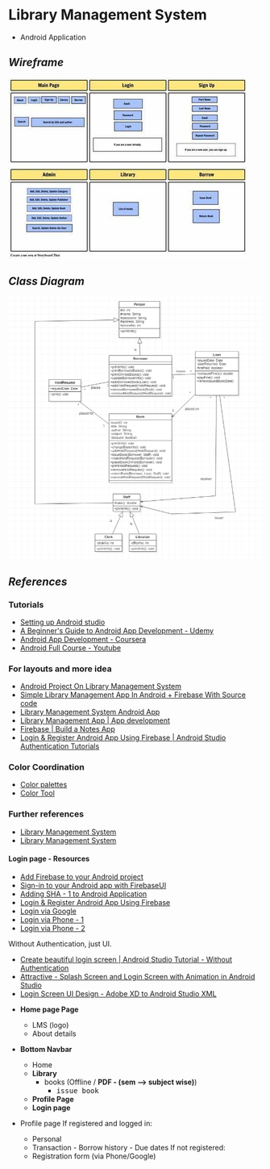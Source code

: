 # Library Management System

- Android Application

## _Wireframe_

![LMS](documentation/images/wireframe.jpg)

## _Class Diagram_

![class-diagram](documentation/images/class-diagram.png)

## _References_

### Tutorials

- [Setting up Android studio](https://youtu.be/InigFUSiPl8)
- [A Beginner's Guide to Android App Development - Udemy](https://www.udemy.com/course/a-beginners-guide-to-android-app-development/)
- [Android App Development - Coursera](https://www.coursera.org/learn/java-for-android/home/welcome)
- [Android Full Course - Youtube](https://youtu.be/aS__9RbCyHg)

### For layouts and more idea

- [Android Project On Library Management System](https://www.youtube.com/watch?v=TKum0Eg206c)
- [Simple Library Management App In Android + Firebase With Source code](https://www.youtube.com/watch?v=HCQPtRrPPcE)
- [Library Management System Android App](https://www.youtube.com/watch?v=B-CjB_dmQcw)
- [Library Management App | App development](https://www.youtube.com/watch?v=HxUVoF0IfP4)
- [Firebase | Build a Notes App](https://www.youtube.com/playlist?list=PLdHg5T0SNpN2NimxW3piNqEVBWtXcraz-)
- [Login & Register Android App Using Firebase | Android Studio Authentication Tutorials](https://www.youtube.com/watch?v=tbh9YaWPKKs)

### Color Coordination

- [Color palettes](https://coolors.co/palettes/trending)
- [Color Tool](https://material.io/resources/color/#!/?view.left=0&view.right=0)

### Further references

- [Library Management System](https://github.com/OSSpk/Library-Management-System-JAVA)
- [Library Management System](https://github.com/yliu12138/Android-Library-Management-System)

#### Login page - Resources

- [Add Firebase to your Android project](https://firebase.google.com/docs/android/setup)
- [Sign-in to your Android app with FirebaseUI](https://firebase.google.com/docs/auth/android/firebaseui)
- [Adding SHA - 1 to Android Application](https://stackoverflow.com/questions/39144629/how-to-add-sha-1-to-android-application)
- [Login & Register Android App Using Firebase](https://www.youtube.com/watch?v=tbh9YaWPKKs)
- [Login via Google](https://www.youtube.com/watch?v=E1eqRNTZqDM)
- [Login via Phone - 1](https://www.youtube.com/watch?v=w3Dg8LTmtTo)
- [Login via Phone - 2](https://www.youtube.com/watch?v=YhCKylWLnq0)

Without Authentication, just UI.

- [Create beautiful login screen | Android Studio Tutorial - Without Authentication](https://www.youtube.com/watch?v=GAdGmJxfcf8)
- [Attractive - Splash Screen and Login Screen with Animation in Android Studio](https://www.youtube.com/watch?v=-7xLyPLJ_NI)
- [Login Screen UI Design - Adobe XD to Android Studio XML](https://www.youtube.com/watch?v=IVE5ETGEoA4)

* **Home page Page**
  - LMS (logo)
  - About details
* **Bottom Navbar**

  - Home
  - **Library**
    - books (Offline / **PDF - (sem --> subject wise)**)
      - <kbd>issue book</kbd>
  - **Profile Page**
  - **Login page**

* Profile page If registered and logged in:
  - Personal
  - Transaction - Borrow history - Due dates If not registered:
  - Registration form (via Phone/Google)

